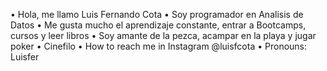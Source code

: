 • Hola, me llamo Luis Fernando Cota
• Soy programador en Analisis de Datos
• Me gusta mucho el aprendizaje constante, entrar a Bootcamps, cursos y leer libros
• Soy amante de la pezca, acampar en la playa y jugar poker
• Cinefilo
• How to reach me in Instagram @luisfcota
• Pronouns: Luisfer

<!---
luisfcota/luisfcota is a ✨ special ✨ repository because its `README.md` (this file) appears on your GitHub profile.
You can click the Preview link to take a look at your changes.
--->
